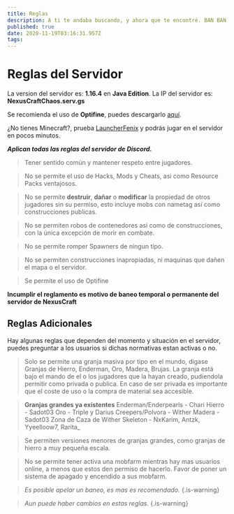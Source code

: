 ```yaml
---
title: Reglas
description: A ti te andaba buscando, y ahora que te encontré. BAN BAN BAN
published: true
date: 2020-11-19T03:16:31.957Z
tags: 
---
```


# Reglas del Servidor

La version del servidor es: **1.16.4** en **Java Edition**.
La IP del servidor es: **NexusCraftChaos.serv.gs**

Se recomienda el uso de **Optifine**, puedes descargarlo [aquí](optifine.net).

¿No tienes Minecraft?, prueba [LauncherFenix](/launcherfenix_minecraft.exe) y podrás jugar en el servidor en pocos minutos.

***Aplican todas las reglas del servidor de Discord.***

> Tener sentido común y mantener respeto entre jugadores.

> No se permite el uso de Hacks, Mods y Cheats, asi como Resource Packs ventajosos.

> No se permite **destruir**, **dañar** o **modificar** la propiedad de otros jugadores sin su permiso, esto incluye mobs con nametag así como construcciones publicas.

> No se permiten robos de contenedores asi como de construcciones, con la única excepción de morir en combate.

> No se permite romper Spawners de ningun tipo.

> No se permiten construcciones inapropiadas, ni maquinas que dañen el mapa o el servidor.

> Se permite el uso de Optifine 

**Incumplir el reglamento es motivo de baneo temporal o permanente del servidor de NexusCraft**


## Reglas Adicionales

Hay algunas reglas que dependen del momento y situación en el servidor, puedes preguntar a los usuarios si dichas normativas estan activas o no. 

> Solo se permite una granja masiva por tipo en el mundo, digase Granjas de Hierro, Enderman, Oro, Madera, Brujas.
La granja está bajo el mando de el o los jugadores que la hayan creado, pudiendola permitir como privada o publica.
En caso de ser privada es importante que el coste de uso o la compra de material sea accesible.

> **Granjas grandes ya existentes**
Enderman/Enderpearls - Chari
Hierro - Sadot03
Oro - Triple y Darius
Creepers/Polvora - Wither
Madera - Sadot03
Zona de Caza de Wither Skeleton - NxKarim, Antzk, Yyeelloow7, Rarita_


> Se permiten versiones menores de granjas grandes, como granjas de hierro a muy pequeña escala.

> No se permite tener activa una mobfarm mientras hay mas usuarios online, a menos que estos den permiso de hacerlo.
Favor de poner un sistema de apagado y encendido a sus mobfarm.

> *Es posible apelar un baneo, es mas es recomendado.*
{.is-warning}

> *Aun puede haber cambios en estas reglas.*
{.is-warning}


